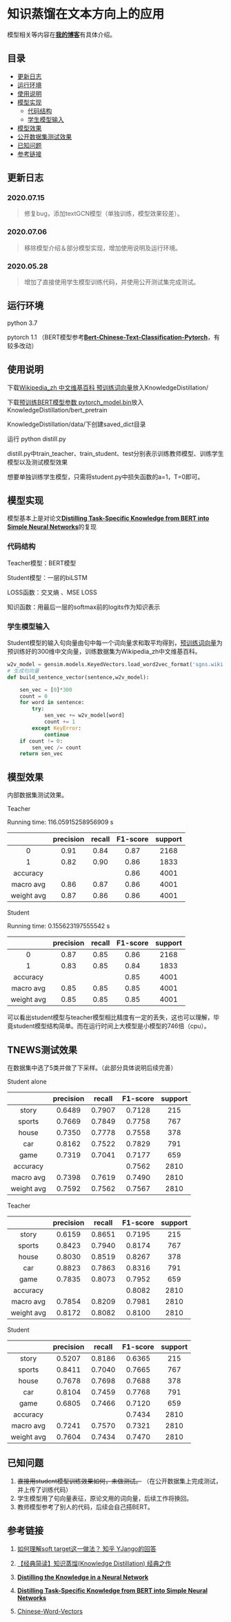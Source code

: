 # 知识蒸馏在文本方向上的应用

模型相关等内容在[**我的博客**](https://blog.csdn.net/HoyTra0/article/details/106238382)有具体介绍。

## 目录

- [更新日志](#更新日志)
- [运行环境](#运行环境)
- [使用说明](#使用说明)
- [模型实现](#模型实现)
  - [代码结构](#代码结构)
  - [学生模型输入](#学生模型输入)
- [模型效果](#模型效果)
- [公开数据集测试效果](#TNEWS测试效果)
- [已知问题](#已知问题)
- [参考链接](#参考链接)

## 更新日志

### 2020.07.15

>  修复bug，添加textGCN模型（单独训练，模型效果较差）。

### 2020.07.06

>  移除模型介绍＆部分模型实现，增加使用说明及运行环境。

### 2020.05.28

>  增加了直接使用学生模型训练代码，并使用公开测试集完成测试。

## 运行环境

python 3.7

pytorch 1.1 （BERT模型参考[**Bert-Chinese-Text-Classification-Pytorch**](https://github.com/649453932/Bert-Chinese-Text-Classification-Pytorch)，有较多改动）

## 使用说明

下载[Wikipedia_zh 中文维基百科  预训练词向量](https://github.com/Embedding/Chinese-Word-Vectors)放入KnowledgeDistillation/

下载[预训练BERT模型参数 pytorch_model.bin](https://s3.amazonaws.com/models.huggingface.co/bert/bert-base-chinese.tar.gz)放入KnowledgeDistillation/bert_pretrain

KnowledgeDistillation/data/下创建saved_dict目录



运行 python distill.py

distill.py中train_teacher、train_student、test分别表示训练教师模型、训练学生模型以及测试模型效果

想要单独训练学生模型，只需将student.py中损失函数的a=1，T=0即可。

## 模型实现

模型基本上是对论文[**Distilling Task-Specific Knowledge from BERT into Simple Neural Networks**](https://arxiv.org/abs/1903.12136
)的复现

### 代码结构

Teacher模型：BERT模型

Student模型：一层的biLSTM

LOSS函数：交叉熵 、MSE LOSS

知识函数：用最后一层的softmax前的logits作为知识表示

### 学生模型输入

Student模型的输入句向量由句中每一个词向量求和取平均得到，[预训练词向量](https://github.com/Embedding/Chinese-Word-Vectors)为预训练好的300维中文向量，训练数据集为Wikipedia_zh中文维基百科。

```python
w2v_model = gensim.models.KeyedVectors.load_word2vec_format('sgns.wiki.word')
# 生成句向量
def build_sentence_vector(sentence,w2v_model):

    sen_vec = [0]*300
    count = 0
    for word in sentence:
        try:
            sen_vec += w2v_model[word]
            count += 1
        except KeyError:
            continue
    if count != 0:
        sen_vec /= count
    return sen_vec
```

## 模型效果

内部数据集测试效果。

Teacher

Running time: 116.05915258956909 s

|            | precision | recall | F1-score | support |
| :--------: | :-------: | :----: | :------: | :-----: |
|     0      |   0.91    |  0.84  |   0.87   |  2168   |
|     1      |   0.82    |  0.90  |   0.86   |  1833   |
|  accuracy  |           |        |   0.86   |  4001   |
| macro avg  |   0.86    |  0.87  |   0.86   |  4001   |
| weight avg |   0.87    |  0.86  |   0.86   |  4001   |

Student

Running time: 0.155623197555542 s

|            | precision | recall | F1-score | support |
| :--------: | :-------: | :----: | :------: | :-----: |
|     0      |   0.87    |  0.85  |   0.86   |  2168   |
|     1      |   0.83    |  0.85  |   0.84   |  1833   |
|  accuracy  |           |        |   0.85   |  4001   |
| macro avg  |   0.85    |  0.85  |   0.85   |  4001   |
| weight avg |   0.85    |  0.85  |   0.85   |  4001   |

可以看出student模型与teacher模型相比精度有一定的丢失，这也可以理解，毕竟student模型结构简单。而在运行时间上大模型是小模型的746倍（cpu）。

## TNEWS测试效果

在数据集中选了5类并做了下采样。（此部分具体说明后续完善）

Student alone

|            | precision | recall | F1-score | support |
| :--------: | :-------: | :----: | :------: | :-----: |
|   story    |  0.6489   | 0.7907 |  0.7128  |   215   |
|   sports   |  0.7669   | 0.7849 |  0.7758  |   767   |
|   house    |  0.7350   | 0.7778 |  0.7558  |   378   |
|    car     |  0.8162   | 0.7522 |  0.7829  |   791   |
|    game    |  0.7319   | 0.7041 |  0.7177  |   659   |
|  accuracy  |           |        |  0.7562  |  2810   |
| macro avg  |  0.7398   | 0.7619 |  0.7490  |  2810   |
| weight avg |  0.7592   | 0.7562 |  0.7567  |  2810   |

Teacher

|            | precision | recall | F1-score | support |
| :--------: | :-------: | :----: | :------: | :-----: |
|   story    |  0.6159   | 0.8651 |  0.7195  |   215   |
|   sports   |  0.8423   | 0.7940 |  0.8174  |   767   |
|   house    |  0.8030   | 0.8519 |  0.8267  |   378   |
|    car     |  0.8823   | 0.7863 |  0.8316  |   791   |
|    game    |  0.7835   | 0.8073 |  0.7952  |   659   |
|  accuracy  |           |        |  0.8082  |  2810   |
| macro avg  |  0.7854   | 0.8209 |  0.7981  |  2810   |
| weight avg |  0.8172   | 0.8082 |  0.8100  |  2810   |

Student 

|            | precision | recall | F1-score | support |
| :--------: | :-------: | :----: | :------: | :-----: |
|   story    |  0.5207   | 0.8186 |  0.6365  |   215   |
|   sports   |  0.8411   | 0.7040 |  0.7665  |   767   |
|   house    |  0.7678   | 0.7698 |  0.7688  |   378   |
|    car     |  0.8104   | 0.7459 |  0.7768  |   791   |
|    game    |  0.6805   | 0.7466 |  0.7120  |   659   |
|  accuracy  |           |        |  0.7434  |  2810   |
| macro avg  |  0.7241   | 0.7570 |  0.7321  |  2810   |
| weight avg |  0.7604   | 0.7434 |  0.7470  |  2810   |

## 已知问题

1. ~~直接用student模型训练效果如何，未做测试。~~ （在公开数据集上完成测试，并上传了训练代码）
2. 学生模型用了句向量表征，原论文用的词向量，后续工作将换回。
3. 教师模型参考了别人的代码，后续会自己搭BERT。

## 参考链接

1. [如何理解soft target这一做法？  知乎 YJango的回答](https://www.zhihu.com/question/50519680?sort=created)

2. [【经典简读】知识蒸馏(Knowledge Distillation) 经典之作](https://zhuanlan.zhihu.com/p/102038521?utm_source=wechat_timeline)
3. [**Distilling the Knowledge in a Neural Network**](https://arxiv.org/abs/1503.02531  )
4. [**Distilling Task-Specific Knowledge from BERT into Simple Neural Networks**](https://arxiv.org/abs/1903.12136
   )
5. [Chinese-Word-Vectors](https://github.com/Embedding/Chinese-Word-Vectors)